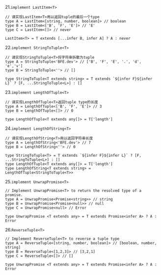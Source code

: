 21.`implement LastItem<T>`

```
// 请实现LastItem<T>用以返回tuple的最后一个type
type A = LastItem<[string, number, boolean]> // boolean
type B = LastItem<['B', 'F', 'E']> // 'E'
type C = LastItem<[]> // never
```

```
LastItem<T> = T extends [...infer B, infer A] ? A : never
```


22.`implement StringToTuple<T>`

```
// 请实现StringToTuple<T>将字符串拆散为tuple
type A = StringToTuple<'BFE.dev'> // ['B', 'F', 'E', '.', 'd', 'e','v']
type B = StringToTuple<''> // []
```

```
type StringToTuple<T extends string> = T extends `${infer F}${infer L}` ? [F, ...StringToTuple<L>] : []
```

23.`implement LengthOfTuple<T>`

```
// 请实现LengthOfTuple<T>返回tuple type的长度
type A = LengthOfTuple<['B', 'F', 'E']> // 3
type B = LengthOfTuple<[]> // 0
```

```
type LengthOfTuple<T extends any[]> = T['length']
```

24.`implement LengthOfString<T>`

```
// 请实现LengthOfString<T>用以返回字符串长度
type A = LengthOfString<'BFE.dev'> // 7
type B = LengthOfString<''> // 0
```

```
type StringToTuple<T> = T extends `${infer F}${infer L}` ? [F, ...StringToTuple<L>] : []
type LengthOfTuple<T extends any[]> = T['length']
type LengthOfString<T extends string> = LengthOfTuple<StringToTuple<T>>
```

25.`implement UnwrapPromise<T>`

```
// Implement UnwrapPromise<T> to return the resolved type of a promise.
type A = UnwrapPromise<Promise<string>> // string
type B = UnwrapPromise<Promise<null>> // null
type C = UnwrapPromise<null> // Error
```

```
type UnwrapPromise <T extends any> = T extends Promise<infer A> ? A : Error
```

26.`ReverseTuple<T>`

```
// Implement ReverseTuple<T> to reverse a tuple type
type A = ReverseTuple<[string, number, boolean]> // [boolean, number, string]
type B = ReverseTuple<[1,2,3]> // [3,2,1]
type C = ReverseTuple<[]> // []
```

```
type UnwrapPromise <T extends any> = T extends Promise<infer A> ? A : Error
```

